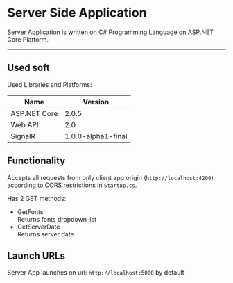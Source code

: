 # Server Side Application
Server Application is written on C# Programming Language on ASP.NET Core Platform.
___
## Used soft

Used Libraries and Platforms:

| Name | Version |
| ------ | ------ |
| ASP.NET Core | 2.0.5 |
| Web.API | 2.0 |
| SignalR | 1.0.0-alpha1-final |

## Functionality

Accepts all requests from only client app origin (`http://localhost:4200`) according to CORS restrictions in `Startup.cs`.

Has 2 GET methods:

- GetFonts
    <br/>Returns fonts dropdown list
- GetServerDate
    <br/>Returns server date

## Launch URLs

Server App launches on url: `http://localhost:5000` by default